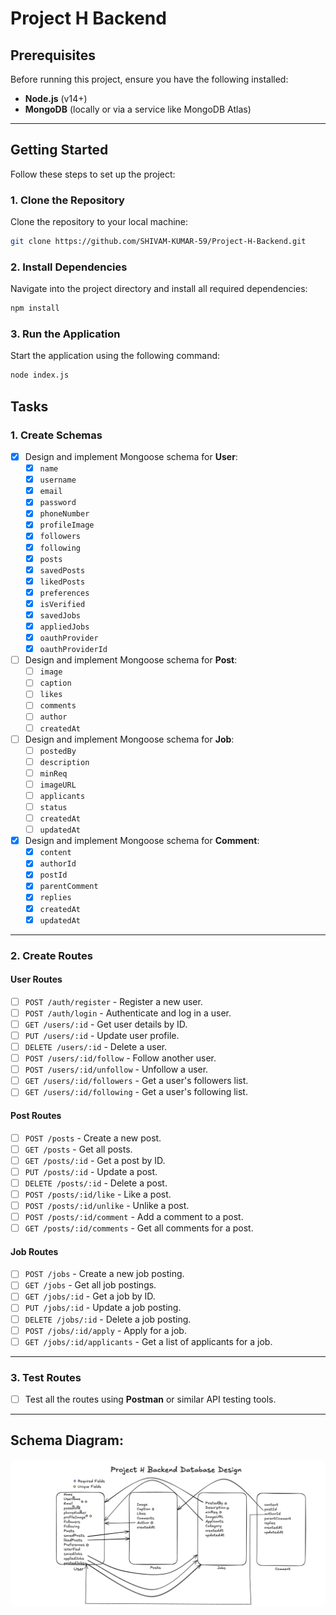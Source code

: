 # Project H Backend

## Prerequisites

Before running this project, ensure you have the following installed:

- **Node.js** (v14+)
- **MongoDB** (locally or via a service like MongoDB Atlas)

---

## Getting Started

Follow these steps to set up the project:

### 1. Clone the Repository

Clone the repository to your local machine:

```bash
git clone https://github.com/SHIVAM-KUMAR-59/Project-H-Backend.git
```

### 2. Install Dependencies

Navigate into the project directory and install all required dependencies:

```bash
npm install
```

### 3. Run the Application

Start the application using the following command:

```bash
node index.js
```

## Tasks

### 1. Create Schemas

- [x] Design and implement Mongoose schema for **User**:
  - [x] `name`
  - [x] `username`
  - [x] `email`
  - [x] `password`
  - [x] `phoneNumber`
  - [x] `profileImage`
  - [x] `followers`
  - [x] `following`
  - [x] `posts`
  - [x] `savedPosts`
  - [x] `likedPosts`
  - [x] `preferences`
  - [x] `isVerified`
  - [x] `savedJobs`
  - [x] `appliedJobs`
  - [x] `oauthProvider`
  - [x] `oauthProviderId`
- [ ] Design and implement Mongoose schema for **Post**:
  - [ ] `image`
  - [ ] `caption`
  - [ ] `likes`
  - [ ] `comments`
  - [ ] `author`
  - [ ] `createdAt`
- [ ] Design and implement Mongoose schema for **Job**:
  - [ ] `postedBy`
  - [ ] `description`
  - [ ] `minReq`
  - [ ] `imageURL`
  - [ ] `applicants`
  - [ ] `status`
  - [ ] `createdAt`
  - [ ] `updatedAt`
- [x] Design and implement Mongoose schema for **Comment**:
  - [x] `content`
  - [x] `authorId`
  - [x] `postId`
  - [x] `parentComment`
  - [x] `replies`
  - [x] `createdAt`
  - [x] `updatedAt`

---

### 2. Create Routes

#### User Routes

- [ ] `POST /auth/register` - Register a new user.
- [ ] `POST /auth/login` - Authenticate and log in a user.
- [ ] `GET /users/:id` - Get user details by ID.
- [ ] `PUT /users/:id` - Update user profile.
- [ ] `DELETE /users/:id` - Delete a user.
- [ ] `POST /users/:id/follow` - Follow another user.
- [ ] `POST /users/:id/unfollow` - Unfollow a user.
- [ ] `GET /users/:id/followers` - Get a user's followers list.
- [ ] `GET /users/:id/following` - Get a user's following list.

#### Post Routes

- [ ] `POST /posts` - Create a new post.
- [ ] `GET /posts` - Get all posts.
- [ ] `GET /posts/:id` - Get a post by ID.
- [ ] `PUT /posts/:id` - Update a post.
- [ ] `DELETE /posts/:id` - Delete a post.
- [ ] `POST /posts/:id/like` - Like a post.
- [ ] `POST /posts/:id/unlike` - Unlike a post.
- [ ] `POST /posts/:id/comment` - Add a comment to a post.
- [ ] `GET /posts/:id/comments` - Get all comments for a post.

#### Job Routes

- [ ] `POST /jobs` - Create a new job posting.
- [ ] `GET /jobs` - Get all job postings.
- [ ] `GET /jobs/:id` - Get a job by ID.
- [ ] `PUT /jobs/:id` - Update a job posting.
- [ ] `DELETE /jobs/:id` - Delete a job posting.
- [ ] `POST /jobs/:id/apply` - Apply for a job.
- [ ] `GET /jobs/:id/applicants` - Get a list of applicants for a job.

---

### 3. Test Routes

- [ ] Test all the routes using **Postman** or similar API testing tools.

---

## Schema Diagram:

<img src="./Project-H-Backend.png" style="border-radius: 8px;"></img>
